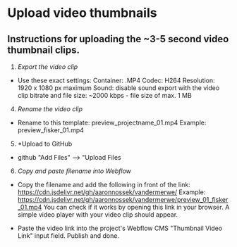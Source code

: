 # Upload video thumbnails

## Instructions for uploading the ~3-5 second video thumbnail clips. 

1. *Export the video clip*
- Use these exact settings:
  Container: .MP4
  Codec: H264
  Resolution: 1920 x 1080 px maximum
  Sound: disable sound export with the video clip
  bitrate and file size: ~2000 kbps - file size of max. 1 MB

4. *Rename the video clip*
- Rename to this template: preview_projectname_01.mp4
  Example: preview_fisker_01.mp4

5. *Upload to GitHub
- github "Add Files" --> "Upload Files

6. *Copy and paste filename into Webflow*
- Copy the filename and add the following in front of the link: https://cdn.jsdelivr.net/gh/aaronnossek/vandermerwe/
  Example: https://cdn.jsdelivr.net/gh/aaronnossek/vandermerwe/preview_01_fisker_01.mp4
  You can check if it works by opening this link in your browser. A simple video player with your video clip should appear.

- Paste the video link into the project's Webflow CMS "Thumbnail Video Link" input field. Publish and done.
